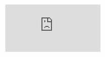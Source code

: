 [![My Stats](https://github-stats-evirunurm.vercel.app/api/stats.js?username=tavurth&peng=false)](https://github.com/evirunurm/github-stats)
